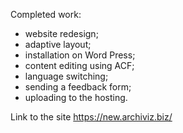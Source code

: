 Completed work:
- website redesign;
- adaptive layout;
- installation on Word Press;
- content editing using ACF;
- language switching;
- sending a feedback form;
- uploading to the hosting.

Link to the site https://new.archiviz.biz/

